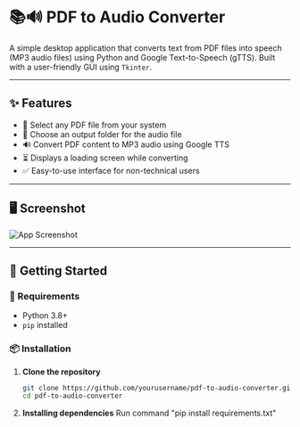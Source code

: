 # 📚🔊 PDF to Audio Converter

A simple desktop application that converts text from PDF files into speech (MP3 audio files) using Python and Google Text-to-Speech (gTTS). Built with a user-friendly GUI using `Tkinter`.

---

## ✨ Features

- 📄 Select any PDF file from your system
- 📁 Choose an output folder for the audio file
- 🔊 Convert PDF content to MP3 audio using Google TTS
- ⏳ Displays a loading screen while converting
- ✅ Easy-to-use interface for non-technical users

---

## 🖥️ Screenshot

![App Screenshot](preview.png) <!-- Optional: Add a screenshot of your app -->

---

## 🚀 Getting Started

### 🔧 Requirements

- Python 3.8+
- `pip` installed

### 📦 Installation

1. **Clone the repository**
   ```bash
   git clone https://github.com/yourusername/pdf-to-audio-converter.git
   cd pdf-to-audio-converter

2. **Installing dependencies**
   Run command "pip install requirements.txt"

